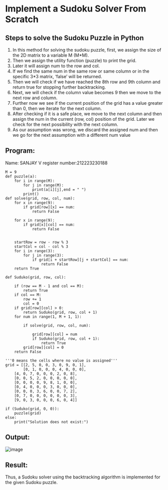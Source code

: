# Implement a Sudoku Solver From Scratch
## Steps to solve the Sudoku Puzzle in Python
<ol>
  <li>In this method for solving the sudoku puzzle, first, we assign the size of the 2D matrix to a variable M (M*M).</li>
 <li>Then we assign the utility function (puzzle) to print the grid.</li>
<li>Later it will assign num to the row and col.</li>
<li>If we find the same num in the same row or same column or in the specific 3*3 matrix, ‘false’ will be returned.</li>
<li>Then we will check if we have reached the 8th row and 9th column and return true for stopping further backtracking.</li>
<li>Next, we will check if the column value becomes 9 then we move to the next row and column.</li>
<li>Further now we see if the current position of the grid has a value greater than 0, then we iterate for the next column.</li>
<li>After checking if it is a safe place, we move to the next column and then assign the num in the current (row, col) position of the grid. Later we check for the next possibility with the next column.</li>
<li>As our assumption was wrong, we discard the assigned num and then we go for the next assumption with a different num value</li>
</ol>

## Program:
Name: SANJAY V
register number:212223230188
```
M = 9
def puzzle(a):
    for i in range(M):
        for j in range(M):
            print(a[i][j],end = " ")
        print()
def solve(grid, row, col, num):
    for x in range(9):
        if grid[row][x] == num:
            return False
             
    for x in range(9):
        if grid[x][col] == num:
            return False
 
 
    startRow = row - row % 3
    startCol = col - col % 3
    for i in range(3):
        for j in range(3):
            if grid[i + startRow][j + startCol] == num:
                return False
    return True
 
def Suduko(grid, row, col):
 
    if (row == M - 1 and col == M):
        return True
    if col == M:
        row += 1
        col = 0
    if grid[row][col] > 0:
        return Suduko(grid, row, col + 1)
    for num in range(1, M + 1, 1): 
     
        if solve(grid, row, col, num):
         
            grid[row][col] = num
            if Suduko(grid, row, col + 1):
                return True
        grid[row][col] = 0
    return False
 
'''0 means the cells where no value is assigned'''
grid = [[2, 5, 0, 0, 3, 0, 9, 0, 1],
        [0, 1, 0, 0, 0, 4, 0, 0, 0],
    [4, 0, 7, 0, 0, 0, 2, 0, 8],
    [0, 0, 5, 2, 0, 0, 0, 0, 0],
    [0, 0, 0, 0, 9, 8, 1, 0, 0],
    [0, 4, 0, 0, 0, 3, 0, 0, 0],
    [0, 0, 0, 3, 6, 0, 0, 7, 2],
    [0, 7, 0, 0, 0, 0, 0, 0, 3],
    [9, 0, 3, 0, 0, 0, 6, 0, 4]]
 
if (Suduko(grid, 0, 0)):
    puzzle(grid)
else:
    print("Solution does not exist:")
```
## Output:
![image](https://github.com/user-attachments/assets/d538ec54-0718-4fe6-afec-31cdb4b45d31)

## Result:
Thus, a Sudoku solver using the backtracking algorithm is implemented for the given Sudoku puzzle.
